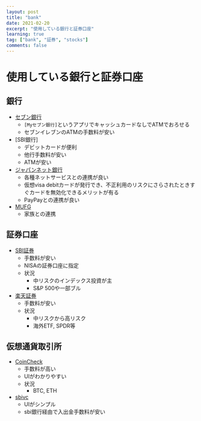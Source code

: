 ```yaml
---
layout: post
title: "bank"
date: 2021-02-20
excerpt: "使用している銀行と証券口座"
learning: true
tag: ["bank", "証券", "stocks"]
comments: false
---
```


# 使用している銀行と証券口座


## 銀行
 - [セブン銀行](https://www.sevenbank.co.jp/)
   - `[Myセブン銀行]`というアプリでキャッシュカードなしでATMでおろせる
   - セブンイレブンのATMの手数料が安い
 - [SBI銀行]
   - デビットカードが便利
   - 他行手数料が安い
   - ATMが安い
 - [ジャパンネット銀行](https://www.japannetbank.co.jp/)
   - 各種ネットサービスとの連携が良い
   - 仮想visa debitカードが発行でき、不正利用のリスクにさらされたときすぐカードを無効化できるメリットが有る
   - PayPayとの連携が良い
 - [MUFG](https://entry11.bk.mufg.jp/ibg/dfw/APLIN/loginib/login)
   - 家族との連携

## 証券口座
 - [SBI証券](https://www.sbisec.co.jp/)
   - 手数料が安い
   - NISAの証券口座に指定
   - 状況
     - 中リスクのインデックス投資が主
	 - S&P 500や一部ブル
 - [楽天証券](https://www.rakuten-sec.co.jp/)
   - 手数料が安い
   - 状況
     - 中リスクから高リスク
	 - 海外ETF, SPDR等

## 仮想通貨取引所
 - [CoinCheck](https://coincheck.com/)
   - 手数料が高い
   - UIがわかりやすい
   - 状況
     - BTC, ETH
 - [sbivc](https://sbivc.jp/#/)
   - UIがシンプル
   - sbi銀行経由で入出金手数料が安い
